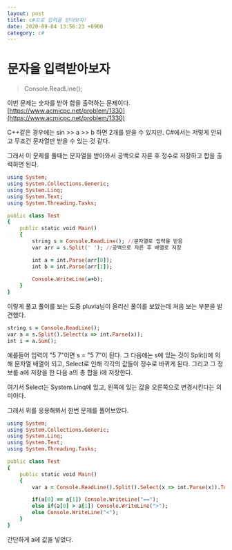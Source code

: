 ```yaml
---
layout: post
title: c#으로 입력을 받아보자!
date: 2020-09-04 13:56:23 +0900
category: c#
---
```


# 문자을 입력받아보자
>  Console.ReadLine();

이번 문제는 숫자를 받아 합을 출력하는 문제이다. [https://www.acmicpc.net/problem/1330](https://www.acmicpc.net/problem/1330)

C++같은 경우에는 sin >> a >> b 하면 2개를 받을 수 있지만.
C#에서는 저렇게 안되고 무조건 문자열만 받을 수 있는 것 같다.

그래서 이 문제를 풀때는 문자열을 받아와서 공백으로 자른 후 정수로 저장하고 합을 출력하면 된다.
```ruby
using System;
using System.Collections.Generic;
using System.Linq;
using System.Text;
using System.Threading.Tasks;

public class Test
{
	public static void Main()
	{
		string s = Console.ReadLine(); //문자열로 입력을 받음
        var arr = s.Split(' '); //공백으로 자른 후 배열로 저장

        int a = int.Parse(arr[0]);
        int b = int.Parse(arr[1]);
        
        Console.WriteLine(a+b);
	}
}
```

이렇게 풀고 풀이를 보는 도중 pluvia님이 올리신 풀이를 보았는데 처음 보는 부분을 발견했다.
```ruby
string s = Console.ReadLine();
var a = s.Split().Select(x => int.Parse(x));
int i = a.Sum();
```
예를들어 입력이 "5 7"이면 s = "5 7"이 된다.
그 다음에는 s에 있는 것이 Split()에 의해 문자열 배열이 되고, Select로 인해 각각의 값들이 정수로 바뀌게 된다.
그리고 그 정보를 a에 저장을 한 다음 a의 총 합을 i에 저장한다.

여기서 Select는 System.Linq에 있고, 왼쪽에 있는 값을 오른쪽으로 변경시킨다는 의미이다.

그래서 위를 응용해봐서 한번 문제를 풀어보았다.

```ruby
using System;
using System.Collections.Generic;
using System.Linq;
using System.Text;
using System.Threading.Tasks;

public class Test
{
    public static void Main()
    {
        var a = Console.ReadLine().Split().Select(x => int.Parse(x)).ToArray();

        if(a[0] == a[1]) Console.WriteLine("==");
        else if(a[0] > a[1]) Console.WriteLine(">");
        else Console.WriteLine("<");
    }
}
```
간단하게 a에 값을 넣었다.